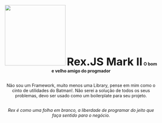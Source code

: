<div align="center">
  <img src="https://raw.githubusercontent.com/oneOffJS/Rex.JS.Mark.II/master/RexJS.png" height="200px"/>
  <strong style="font-size: 36px">Rex.JS Mark II</strong>
  <strong>O bom e velho amigo do progmador</strong>
  <br>
  <br>
  <p>Não sou um Framework, muito menos uma Library, pense em mim como o cinto de utilidades do Batman!. Não serei a solução de todos os seus problemas, devo ser usado como um boilerplate para seu projeto.</p>
  <br>
  <i>Rex é como uma folha em branco, a liberdade de programar do jeito que faça sentido para o negócio.</i>
</div>
